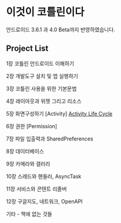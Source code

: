 # 이것이 코틀린이다

안드로이드 3.6.1 과 4.0 Beta까지 반영하였습니다.

## Project List

1장 코틀린 안드로이드 이해하기

2장 개발도구 설치 및 앱 실행하기

3장 코틀린 사용을 위한 기본문법

4장 레이아웃과 위젯 그리고 리소스

5장 화면구성하기
[Activity]
[Activity Life Cycle](https://github.com/javafa/thisiskotlin/tree/master/ActivityLifeCycle, "Activity Life Cycle")

6장 권한
[Permission]

7장 파일 입출력과 SharedPreferences

8장 데이터베이스

9장 카메라와 갤러리

10장 스레드와 핸들러, AsyncTask

11장 서비스와 콘텐트 리졸버

12장 구글지도, 네트워크, OpenAPI

기타 - 책에 없는 것들

